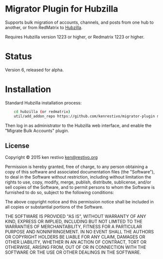 # Migrator Plugin for Hubzilla

Supports bulk migration of accounts, channels, and posts from one hub to another, or from RedMatrix to [Hubzilla](https://github.com/redmatrix/hubzilla).

Requires Hubzilla version 1223 or higher, or Redmatrix 1223 or higher.

# Status

Version 6, released for alpha.


# Installation

Standard Hubzilla installation process:
```sh
	cd hubzilla (or redmatrix)
    util/add_addon_repo https://github.com/kenrestivo/migrator-plugin migrator

```

Then log in as administrator to the Hubzilla web interface, and enable the "Migrate Bulk Accounts" plugin.

## License

Copyright © 2015 ken restivo <ken@restivo.org>

Permission is hereby granted, free of charge, to any person obtaining a copy
of this software and associated documentation files (the "Software"), to deal
in the Software without restriction, including without limitation the rights
to use, copy, modify, merge, publish, distribute, sublicense, and/or sell
copies of the Software, and to permit persons to whom the Software is
furnished to do so, subject to the following conditions:

The above copyright notice and this permission notice shall be included in
all copies or substantial portions of the Software.

THE SOFTWARE IS PROVIDED "AS IS", WITHOUT WARRANTY OF ANY KIND, EXPRESS OR
IMPLIED, INCLUDING BUT NOT LIMITED TO THE WARRANTIES OF MERCHANTABILITY,
FITNESS FOR A PARTICULAR PURPOSE AND NONINFRINGEMENT. IN NO EVENT SHALL THE
AUTHORS OR COPYRIGHT HOLDERS BE LIABLE FOR ANY CLAIM, DAMAGES OR OTHER
LIABILITY, WHETHER IN AN ACTION OF CONTRACT, TORT OR OTHERWISE, ARISING FROM,
OUT OF OR IN CONNECTION WITH THE SOFTWARE OR THE USE OR OTHER DEALINGS IN
THE SOFTWARE.


